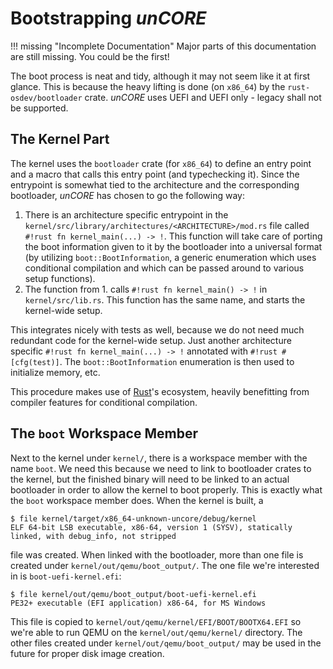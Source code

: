 # Bootstrapping _unCORE_

!!! missing "Incomplete Documentation"
    Major parts of this documentation are still missing. You could be the first!

The boot process is neat and tidy, although it may not seem like it at first glance. This is because the heavy lifting is done (on `x86_64`) by the `rust-osdev/bootloader` crate. _unCORE_ uses UEFI and UEFI only - legacy shall not be supported.

## The Kernel Part

The kernel uses the `bootloader` crate (for `x86_64`) to define an entry point and a macro that calls this entry point (and typechecking it). Since the entrypoint is somewhat tied to the architecture and the corresponding bootloader, _unCORE_ has chosen to go the following way:

1. There is an architecture specific entrypoint in the `kernel/src/library/architectures/<ARCHITECTURE>/mod.rs` file called `#!rust fn kernel_main(...) -> !`. This function will take care of porting the boot information given to it by the bootloader into a universal format (by utilizing `boot::BootInformation`, a generic enumeration which uses conditional compilation and which can be passed around to various setup functions).
2. The function from 1. calls `#!rust fn kernel_main() -> !` in `kernel/src/lib.rs`. This function has the same name, and starts the kernel-wide setup.

This integrates nicely with tests as well, because we do not need much redundant code for the kernel-wide setup. Just another architecture specific `#!rust fn kernel_main(...) -> !` annotated with `#!rust #[cfg(test)]`. The `boot::BootInformation` enumeration is then used to initialize memory, etc.

This procedure makes use of [Rust]'s ecosystem, heavily benefitting from compiler features for conditional compilation.

## The `boot` Workspace Member

Next to the kernel under `kernel/`, there is a workspace member with the name `boot`. We need this because we need to link to bootloader crates to the kernel, but the finished binary will need to be linked to an actual bootloader in order to allow the kernel to boot properly. This is exactly what the `boot` workspace member does. When the kernel is built, a

``` CONSOLE
$ file kernel/target/x86_64-unknown-uncore/debug/kernel
ELF 64-bit LSB executable, x86-64, version 1 (SYSV), statically linked, with debug_info, not stripped
```

file was created. When linked with the bootloader, more than one file is created under `kernel/out/qemu/boot_output/`. The one file we're interested in is `boot-uefi-kernel.efi`:

``` CONSOLE
$ file kernel/out/qemu/boot_output/boot-uefi-kernel.efi
PE32+ executable (EFI application) x86-64, for MS Windows
```

This file is copied to `kernel/out/qemu/kernel/EFI/BOOT/BOOTX64.EFI` so we're able to run QEMU on the `kernel/out/qemu/kernel/` directory. The other files created under `kernel/out/qemu/boot_output/` may be used in the future for proper disk image creation.

[//]: # (Links)

[Rust]: https://www.rust-lang.org/

